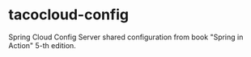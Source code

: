 # tacocloud-config
Spring Cloud Config Server shared configuration from book "Spring in Action" 5-th edition.
